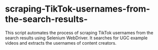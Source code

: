 # scraping-TikTok-usernames-from-the-search-results-
This script automates the process of scraping TikTok usernames from the search results using Selenium WebDriver. It searches for UGC example videos and extracts the usernames of content creators.
